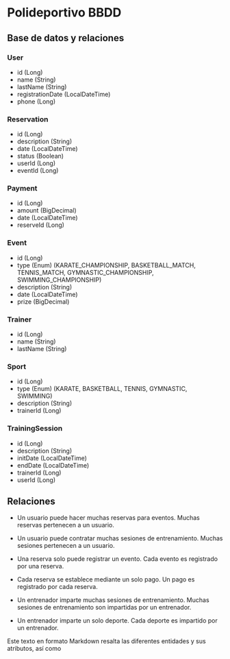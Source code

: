 # Polideportivo BBDD 

## Base de datos y relaciones

### User

- id (Long)
- name (String)
- lastName (String)
- registrationDate (LocalDateTime)
- phone (Long)

### Reservation

- id (Long)
- description (String)
- date (LocalDateTime)
- status (Boolean)
- userId (Long)
- eventId (Long)

### Payment

- id (Long)
- amount (BigDecimal)
- date (LocalDateTime)
- reserveId (Long)

### Event

- id (Long)
- type (Enum) (KARATE_CHAMPIONSHIP, BASKETBALL_MATCH, TENNIS_MATCH, GYMNASTIC_CHAMPIONSHIP, SWIMMING_CHAMPIONSHIP)
- description (String)
- date (LocalDateTime)
- prize (BigDecimal)

### Trainer

- id (Long)
- name (String)
- lastName (String)

### Sport

- id (Long)
- type (Enum) (KARATE, BASKETBALL, TENNIS, GYMNASTIC, SWIMMING)
- description (String)
- trainerId (Long)

### TrainingSession

- id (Long)
- description (String)
- initDate (LocalDateTime)
- endDate (LocalDateTime)
- trainerId (Long)
- userId (Long)

## Relaciones

- Un usuario puede hacer muchas reservas para eventos. Muchas reservas pertenecen a un usuario.
- Un usuario puede contratar muchas sesiones de entrenamiento. Muchas sesiones pertenecen a un usuario.

- Una reserva solo puede registrar un evento. Cada evento es registrado por una reserva.
- Cada reserva se establece mediante un solo pago. Un pago es registrado por cada reserva.

- Un entrenador imparte muchas sesiones de entrenamiento. Muchas sesiones de entrenamiento son impartidas por un entrenador.
- Un entrenador imparte un solo deporte. Cada deporte es impartido por un entrenador.

Este texto en formato Markdown resalta las diferentes entidades y sus atributos, así como 

